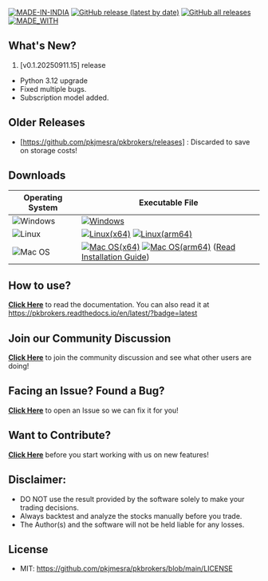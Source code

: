 [![MADE-IN-INDIA](https://img.shields.io/badge/MADE%20WITH%20%E2%9D%A4%20IN-INDIA-orange?style=for-the-badge)](https://en.wikipedia.org/wiki/India) [![GitHub release (latest by date)](https://img.shields.io/github/v/release/pkjmesra/pkbrokers?style=for-the-badge)](#) [![GitHub all releases](https://img.shields.io/github/downloads/pkjmesra/pkbrokers/total?color=Green&label=Downloads&style=for-the-badge)](#) [![MADE_WITH](https://img.shields.io/badge/BUILT%20USING-PYTHON-yellow?style=for-the-badge&logo=python&logoColor=yellow)](https://www.python.org/)

## What's New?
1. [v0.1.20250911.15] release
* Python 3.12 upgrade
* Fixed multiple bugs.
* Subscription model added.

## Older Releases
* [https://github.com/pkjmesra/pkbrokers/releases] : Discarded to save on storage costs!

## Downloads
| Operating System                                                                                         | Executable File                                                                                                                                                                                            |
| -------------------------------------------------------------------------------------------------------- | ---------------------------------------------------------------------------------------------------------------------------------------------------------------------------------------------------------- |
| ![Windows](https://img.shields.io/badge/Windows-0078D6?style=for-the-badge&logo=windows&logoColor=white) | [![Windows][Windows-badge]][Windows]                                                                                                                                                                       |
| ![Linux](https://img.shields.io/badge/Linux-FCC624?style=for-the-badge&logo=linux&logoColor=black)       | [![Linux(x64)][Linux-badge_x64]][Linux_x64] [![Linux(arm64)][Linux-badge_arm64]][Linux_arm64]                                                                                                              |
| ![Mac OS](https://img.shields.io/badge/mac%20os-D3D3D3?style=for-the-badge&logo=apple&logoColor=000000)  | [![Mac OS(x64)][Mac OS-badge_x64]][Mac OS_x64] [![Mac OS(arm64)][Mac OS-badge_arm64]][Mac OS_arm64] ([Read Installation Guide](https://github.com/pkjmesra/pkbrokers/blob/main/INSTALLATION.md#for-macos)) |

## How to use?

[**Click Here**](https://github.com/pkjmesra/pkbrokers) to read the documentation. You can also read it at https://pkbrokers.readthedocs.io/en/latest/?badge=latest

## Join our Community Discussion

[**Click Here**](https://github.com/pkjmesra/pkbrokers/discussions) to join the community discussion and see what other users are doing!

## Facing an Issue? Found a Bug?

[**Click Here**](https://github.com/pkjmesra/pkbrokers/issues/new/choose) to open an Issue so we can fix it for you!

## Want to Contribute?

[**Click Here**](https://github.com/pkjmesra/pkbrokers/blob/main/CONTRIBUTING.md) before you start working with us on new features!

## Disclaimer:
* DO NOT use the result provided by the software solely to make your trading decisions.
* Always backtest and analyze the stocks manually before you trade.
* The Author(s) and the software will not be held liable for any losses.

## License
* MIT: https://github.com/pkjmesra/pkbrokers/blob/main/LICENSE

[Windows-badge]: https://img.shields.io/badge/Windows-0078D6?logo=windows&logoColor=white
[Windows]: https://github.com/pkjmesra/pkbrokers/releases/download/0.1.20250905.13/pkkite.exe
[Linux-badge_x64]: https://img.shields.io/badge/Linux(x64)-FCC624?logo=linux&logoColor=black
[Linux_x64]: https://github.com/pkjmesra/pkbrokers/releases/download/0.1.20250905.13/pkkite_x64.bin
[Linux-badge_arm64]: https://img.shields.io/badge/Linux(arm64)-FCC624?logo=linux&logoColor=black
[Linux_arm64]: https://github.com/pkjmesra/pkbrokers/releases/download/0.1.20250905.13/pkkite_arm64.bin
[Mac OS-badge_x64]: https://img.shields.io/badge/mac%20os(x64)-D3D3D3?logo=apple&logoColor=000000
[Mac OS_x64]: https://github.com/pkjmesra/pkbrokers/releases/download/0.1.20250905.13/pkkite_x64.run
[Mac OS-badge_arm64]: https://img.shields.io/badge/mac%20os(arm64)-D3D3D3?logo=apple&logoColor=000000
[Mac OS_arm64]: https://github.com/pkjmesra/pkbrokers/releases/download/0.1.20250905.13/pkkite_arm64.run

